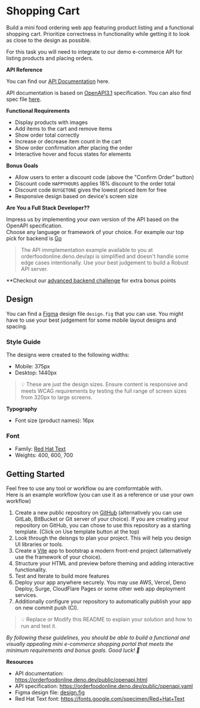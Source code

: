 # Shopping Cart

Build a mini food ordering web app featuring product listing and a functional shopping cart.
Prioritize correctness in functionality while getting it to look as close to the design as possible.

For this task you will need to integrate to our demo e-commerce API for listing products and placing orders.

**API Reference**

You can find our [API Documentation](https://orderfoodonline.deno.dev/public/openapi.html) here.

API documentation is based on [OpenAPI3.1](https://swagger.io/specification/v3/) specification.
You can also find spec file [here](https://orderfoodonline.deno.dev/public/openapi.yaml).

**Functional Requirements**

- Display products with images
- Add items to the cart and remove items
- Show order total correctly
- Increase or decrease item count in the cart
- Show order confirmation after placing the order
- Interactive hover and focus states for elements

**Bonus Goals**

- Allow users to enter a discount code (above the "Confirm Order" button)
- Discount code `HAPPYHOURS` applies 18% discount to the order total
- Discount code `BUYGETONE` gives the lowest priced item for free
- Responsive design based on device's screen size

**Are You a Full Stack Developer??**

Impress us by implementing your own version of the API based on the OpenAPI specification.\
Choose any language or framework of your choice. For example our top pick for backend is [Go](https://go.dev)

> The API immplementation example available to you at orderfoodonline.deno.dev/api is simplified and doesn't handle some edge cases intentionally.
> Use your best judgement to build a Robust API server.

\*\*Checkout our [advanced backend challenge](./backend-challenge/README.md) for extra bonus points

## Design

You can find a [Figma](https://figma.com) design file `design.fig` that you can use.
You might have to use your best judgement for some mobile layout designs and spacing.

### Style Guide

The designs were created to the following widths:

- Mobile: 375px
- Desktop: 1440px

> 💡 These are just the design sizes. Ensure content is responsive and meets WCAG requirements by testing the full range of screen sizes from 320px to large screens.

**Typography**

- Font size (product names): 16px

### Font

- Family: [Red Hat Text](https://fonts.google.com/specimen/Red+Hat+Text)
- Weights: 400, 600, 700

## Getting Started

Feel free to use any tool or workflow ou are comformtable with.\
Here is an example workflow (you can use it as a reference or use your own workflow)

1. Create a new public repository on [GitHub](https://github.com) (alternatively you can use GitLab, BitBucket or Git server of your choice).
   If you are creating your repository on GitHub, you can chose to use this repository as a starting template. (Click on Use template button at the top)
2. Look through the deisngs to plan your project. This will help you design UI libraries or tools.
3. Create a [Vite](https://vite.dev) app to bootstrap a modern front-end project (alternatively use the framework of your choice).
4. Structure your HTML and preview before theming and adding interactive functionality.
5. Test and Iterate to build more features
6. Deploy your app anywhere securely. You may use AWS, Vercel, Deno Deploy, Surge, CloudFlare Pages or some other web app deployment services.
7. Additionally configure your repository to automatically publish your app on new commit push (CI).

> 💡 Replace or Modify this README to explain your solution and how to run and test it.

_By following these guidelines, you should be able to build a functional and visually appealing mini e-commerce shopping portal that meets the minimum requirements and bonus goals. Good luck! 🚀_

**Resources**

- API documentation: https://orderfoodonline.deno.dev/public/openapi.html
- API specification: https://orderfoodonline.deno.dev/public/openapi.yaml
- Figma design file: [design.fig](./design.fig)
- Red Hat Text font: https://fonts.google.com/specimen/Red+Hat+Text
